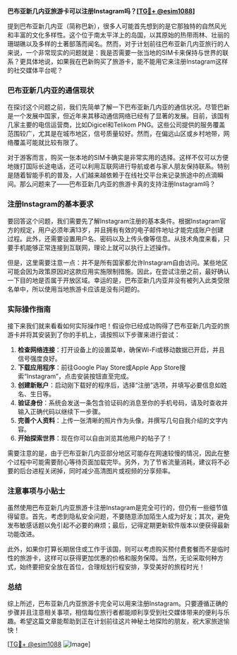 **巴布亚新几内亚旅游卡可以注册Instagram吗？[[TG💪+ @esim1088](https://t.me/s/esim1088)]**

提到巴布亚新几内亚（简称巴新），很多人可能首先想到的是它那独特的自然风光和丰富的文化多样性。这个位于南太平洋上的岛国，以其原始的热带雨林、壮丽的珊瑚礁以及多样的土著部落而闻名。然而，对于计划前往巴布亚新几内亚旅行的人来说，一个非常现实的问题就是：我是否需要一张当地的SIM卡来保持与世界的联系？更具体地说，如果我在巴新购买了旅游卡，能不能用它来注册Instagram这样的社交媒体平台呢？

### 巴布亚新几内亚的通信现状

在探讨这个问题之前，我们先简单了解一下巴布亚新几内亚的通信状况。尽管巴新是一个发展中国家，但近年来其移动通信网络已经有了显著的发展。目前，该国有几家主要的电信运营商，比如Digicel和Telikom PNG。这些公司提供的服务覆盖范围较广，尤其是在城市地区，信号质量较好。然而，在偏远山区或乡村地带，网络覆盖可能就比较有限了。

对于游客而言，购买一张本地的SIM卡确实是非常实用的选择。这样不仅可以方便地拨打国际长途电话，还可以利用互联网进行导航或者与家人朋友保持联系。特别是随着智能手机的普及，人们越来越依赖于在线社交平台来记录旅途中的点滴瞬间。那么问题来了——巴布亚新几内亚的旅游卡真的支持注册Instagram吗？

### 注册Instagram的基本要求

要回答这个问题，我们需要先了解Instagram注册的基本条件。根据Instagram官方的规定，用户必须年满13岁，并且拥有有效的电子邮件地址才能完成账户创建过程。此外，还需要设置用户名、密码以及上传头像等信息。从技术角度来看，只要手机能够正常连接到互联网，理论上就可以执行上述操作。

但是，这里需要注意一点：并不是所有国家都允许Instagram自由访问。某些地区可能会因为政策原因对这款应用实施限制措施。因此，在尝试注册之前，最好确认一下目的地是否属于开放区域。幸运的是，巴布亚新几内亚并没有被列入此类受限名单中，所以使用当地旅游卡应该是没有问题的。

### 实际操作指南

接下来我们就来看看如何实际操作吧！假设你已经成功购得了巴布亚新几内亚的旅游卡并将其安装到了你的手机上，请按照以下步骤来进行尝试：

1. **检查网络连接**：打开设备上的设置菜单，确保Wi-Fi或移动数据已开启，并且信号强度良好。
2. **下载应用程序**：前往Google Play Store或Apple App Store搜索“Instagram”，点击安装按钮直至完成。
3. **创建新账户**：启动刚下载好的程序后，选择“注册”选项，并填写必要信息如姓名、生日等。
4. **验证身份**：系统会发送一条包含验证码的消息至你的手机号码，请及时查收并输入正确代码以继续下一步骤。
5. **完善个人资料**：上传一张清晰的照片作为头像，并撰写几句自我介绍的文字内容。
6. **开始探索世界**：现在你可以自由浏览其他用户的帖子了！

需要注意的是，由于巴布亚新几内亚部分地区可能存在网速较慢的情况，因此在整个过程中可能需要耐心等待页面加载完毕。另外，为了节省流量消耗，建议将不必要的后台进程关闭掉，同时减少高清图片或视频的分享频率。

### 注意事项与小贴士

虽然使用巴布亚新几内亚旅游卡注册Instagram是完全可行的，但仍有一些细节值得留意。首先，考虑到隐私安全问题，不要随意添加陌生人成为好友；其次，避免发布敏感话题以免引起不必要的麻烦；最后，记得定期更新软件版本以便获得最新功能改进。

此外，如果你打算长期居住或工作于该国，则可以考虑购买预付费套餐而不是临时性的旅游卡，这样可以获得更加优惠的价格和服务保障。当然，无论采取何种方式，始终要把安全放在首位，合理规划行程安排，享受美好的旅程时光！

### 总结

综上所述，巴布亚新几内亚旅游卡完全可以用来注册Instagram。只要遵循正确的步骤并且注意相关事项，相信每位旅行者都能顺利享受到社交媒体带来的便利与乐趣。希望这篇文章能帮助到正在计划前往这片神秘土地探险的朋友，祝大家旅途愉快！

[[TG💪+ @esim1088](https://t.me/s/esim1088) ![Image](https://i.postimg.cc/4NQfJmqS/Snipaste-2025-05-13-00-14-12.png)]